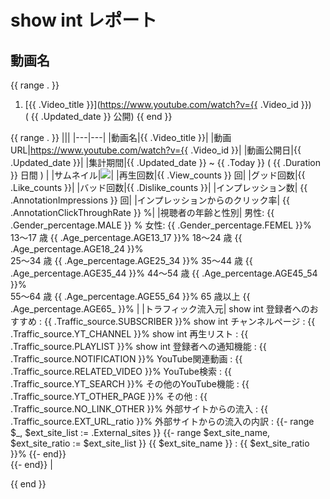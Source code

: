 # show int レポート

## 動画名

{{ range . }}
1. [{{ .Video_title }}](https://www.youtube.com/watch?v={{ .Video_id }})  
 ( {{ .Updated_date }} 公開)
{{ end }}

{{ range . }}
|||
|---|---|
|動画名|{{ .Video_title }}|
|動画URL|https://www.youtube.com/watch?v={{ .Video_id }}|
|動画公開日|{{ .Updated_date }}|
|集計期間|{{ .Updated_date }} ~ {{ .Today }} ( {{ .Duration }} 日間 ) |
|サムネイル|<img src="images/thumbnail_{{ .Video_id }}_trim.jpg">|
|再生回数|{{ .View_counts }} 回|
|グッド回数|{{ .Like_counts }}|
|バッド回数|{{ .Dislike_counts }}|
|インプレッション数| {{ .AnnotationImpressions }} 回|
|インプレッションからのクリック率| {{ .AnnotationClickThroughRate }} %|
|視聴者の年齢と性別| 男性: {{ .Gender_percentage.MALE }} %  女性: {{ .Gender_percentage.FEMEL  }}%  
13～17 歳 {{ .Age_percentage.AGE13_17 }}%
18～24 歳 {{ .Age_percentage.AGE18_24 }}%   
25～34 歳 {{ .Age_percentage.AGE25_34 }}%
35～44 歳 {{ .Age_percentage.AGE35_44 }}% 
44～54 歳 {{ .Age_percentage.AGE45_54 }}%  
55～64 歳 {{ .Age_percentage.AGE55_64 }}% 
65 歳以上 {{ .Age_percentage.AGE65_ }}% 
|
|トラフィック流入元|
show int 登録者へのおすすめ : {{ .Traffic_source.SUBSCRIBER }}% 
show int チャンネルページ : {{ .Traffic_source.YT_CHANNEL }}% 
show int 再生リスト : {{ .Traffic_source.PLAYLIST }}% 
show int 登録者への通知機能 : {{ .Traffic_source.NOTIFICATION }}%
YouTube関連動画 : {{ .Traffic_source.RELATED_VIDEO }}% 
YouTube検索 : {{ .Traffic_source.YT_SEARCH }}% 
その他のYouTube機能 : {{ .Traffic_source.YT_OTHER_PAGE }}% 
その他 : {{ .Traffic_source.NO_LINK_OTHER }}% 
外部サイトからの流入 : {{ .Traffic_source.EXT_URL_ratio }}% 
外部サイトからの流入の内訳 :
{{- range $_, $ext_site_list := .External_sites }}
  {{- range $ext_site_name, $ext_site_ratio := $ext_site_list }}
    {{ $ext_site_name }} : {{ $ext_site_ratio }}%
  {{- end}}    
{{- end}}
|
<div style="page-break-before:always"></div>
{{ end }}
